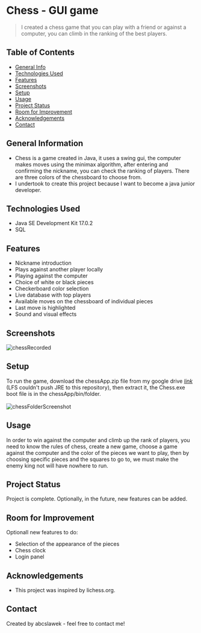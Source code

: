 # Chess - GUI game
> I created a chess game that you can play with a friend or against a computer, you can climb in the ranking of the best players.


## Table of Contents
* [General Info](#general-information)
* [Technologies Used](#technologies-used)
* [Features](#features)
* [Screenshots](#screenshots)
* [Setup](#setup)
* [Usage](#usage)
* [Project Status](#project-status)
* [Room for Improvement](#room-for-improvement)
* [Acknowledgements](#acknowledgements)
* [Contact](#contact)



## General Information
- Chess is a game created in Java, it uses a swing gui, the computer makes moves using the minimax algorithm, after entering and confirming the nickname, you can check the ranking of players. There are three colors of the chessboard to choose from.
- I undertook to create this project because I want to become a java junior developer.



## Technologies Used
- Java SE Development Kit 17.0.2
- SQL


## Features
- Nickname introduction
- Plays against another player locally
- Playing against the computer
- Choice of white or black pieces
- Checkerboard color selection
- Live database with top players
- Available moves on the chessboard of individual pieces
- Last move is highlighted
- Sound and visual effects


## Screenshots
![chessRecorded](https://user-images.githubusercontent.com/56951671/231248676-5451cfa9-4701-438b-adbb-d13ec22cdb96.gif)





## Setup
To run the game, download the chessApp.zip file from my google drive [_link_](https://drive.google.com/file/d/1rT61F4QzCgNy8VcVufDLv9T5wnjhrNJe/view?usp=sharing) (LFS couldn't push JRE to this repository), then extract it, the Chess.exe boot file is in the chessApp/bin/folder.</br></br>
![chessFolderScreenshot](https://user-images.githubusercontent.com/56951671/220777815-38a15a68-f325-46d9-8786-f1be04494df6.png)



## Usage
In order to win against the computer and climb up the rank of players, you need to know the rules of chess, create a new game, choose a game against the computer and the color of the pieces we want to play, then by choosing specific pieces and the squares to go to, we must make the enemy king not will have nowhere to run.




## Project Status
Project is complete. Optionally, in the future, new features can be added.


## Room for Improvement

Optionall new features to do:
- Selection of the appearance of the pieces
- Chess clock
- Login panel


## Acknowledgements
- This project was inspired by lichess.org.


## Contact
Created by abcslawek - feel free to contact me!
